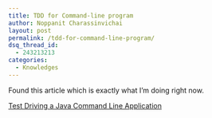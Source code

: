 ```yaml
---
title: TDD for Command-line program
author: Noppanit Charassinvichai
layout: post
permalink: /tdd-for-command-line-program/
dsq_thread_id:
  - 243213213
categories:
  - Knowledges
---
```

Found this article which is exactly what I&#8217;m doing right now.

[Test Driving a Java Command Line Application][1]

 [1]: http://www.developer.com/tech/article.php/3669436/Test-Driving-a-Java-Command-Line-Application.htm